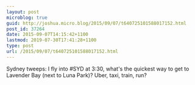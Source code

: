 ```yaml
---
layout: post
microblog: true
guid: http://joshua.micro.blog/2015/09/07/t640725101588017152.html
post_id: 37264
date: 2015-09-07T14:15:42+1100
lastmod: 2019-07-30T17:41:28+1100
type: post
url: /2015/09/07/t640725101588017152.html
---
```

Sydney tweeps: I fly into #SYD at 3:30, what's the quickest way to get to Lavender Bay (next to Luna Park)? Uber, taxi, train, run?
